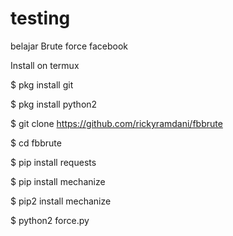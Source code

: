 # testing
belajar
Brute force facebook

Install on termux

$ pkg install git

$ pkg install python2

$ git clone https://github.com/rickyramdani/fbbrute

$ cd fbbrute

$ pip install requests

$ pip install mechanize

$ pip2 install mechanize

$ python2 force.py
